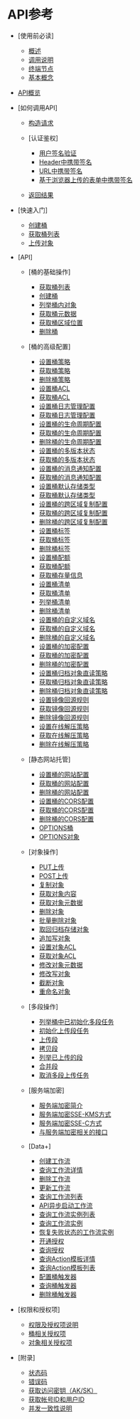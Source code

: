 # API参考

-   [使用前必读]
    -   [概述](概述.md)
    -   [调用说明](调用说明.md)
    -   [终端节点](终端节点.md)
    -   [基本概念](基本概念.md)

-   [API概览](API概览.md)
-   [如何调用API]
    -   [构造请求](构造请求.md)
    -   [认证鉴权]
        -   [用户签名验证](用户签名验证.md)
        -   [Header中携带签名](Header中携带签名.md)
        -   [URL中携带签名](URL中携带签名.md)
        -   [基于浏览器上传的表单中携带签名](基于浏览器上传的表单中携带签名.md)

    -   [返回结果](返回结果.md)

-   [快速入门]
    -   [创建桶](创建桶示例代码.md)
    -   [获取桶列表](获取桶列表示例代码.md)
    -   [上传对象](上传对象示例代码.md)

-   [API]
    -   [桶的基础操作]
        -   [获取桶列表](获取桶列表.md)
        -   [创建桶](创建桶.md)
        -   [列举桶内对象](列举桶内对象.md)
        -   [获取桶元数据](获取桶元数据.md)
        -   [获取桶区域位置](获取桶区域位置.md)
        -   [删除桶](删除桶.md)

    -   [桶的高级配置]
        -   [设置桶策略](设置桶策略.md)
        -   [获取桶策略](获取桶策略.md)
        -   [删除桶策略](删除桶策略.md)
        -   [设置桶ACL](设置桶ACL.md)
        -   [获取桶ACL](获取桶ACL.md)
        -   [设置桶日志管理配置](设置桶日志管理配置.md)
        -   [获取桶日志管理配置](获取桶日志管理配置.md)
        -   [设置桶的生命周期配置](设置桶的生命周期配置.md)
        -   [获取桶的生命周期配置](获取桶的生命周期配置.md)
        -   [删除桶的生命周期配置](删除桶的生命周期配置.md)
        -   [设置桶的多版本状态](设置桶的多版本状态.md)
        -   [获取桶的多版本状态](获取桶的多版本状态.md)
        -   [设置桶的消息通知配置](设置桶的消息通知配置.md)
        -   [获取桶的消息通知配置](获取桶的消息通知配置.md)
        -   [设置桶默认存储类型](设置桶默认存储类型.md)
        -   [获取桶默认存储类型](获取桶默认存储类型.md)
        -   [设置桶的跨区域复制配置](设置桶的跨区域复制配置.md)
        -   [获取桶的跨区域复制配置](获取桶的跨区域复制配置.md)
        -   [删除桶的跨区域复制配置](删除桶的跨区域复制配置.md)
        -   [设置桶标签](设置桶标签.md)
        -   [获取桶标签](获取桶标签.md)
        -   [删除桶标签](删除桶标签.md)
        -   [设置桶配额](设置桶配额.md)
        -   [获取桶配额](获取桶配额.md)
        -   [获取桶存量信息](获取桶存量信息.md)
        -   [设置桶清单](设置桶清单.md)
        -   [获取桶清单](获取桶清单.md)
        -   [列举桶清单](列举桶清单.md)
        -   [删除桶清单](删除桶清单.md)
        -   [设置桶的自定义域名](设置桶的自定义域名.md)
        -   [获取桶的自定义域名](获取桶的自定义域名.md)
        -   [删除桶的自定义域名](删除桶的自定义域名.md)
        -   [设置桶的加密配置](设置桶的加密配置.md)
        -   [获取桶的加密配置](获取桶的加密配置.md)
        -   [删除桶的加密配置](删除桶的加密配置.md)
        -   [设置桶归档对象直读策略](设置桶归档对象直读策略.md)
        -   [获取桶归档对象直读策略](获取桶归档对象直读策略.md)
        -   [删除桶归档对象直读策略](删除桶归档对象直读策略.md)
        -   [设置镜像回源规则](设置镜像回源规则.md)
        -   [获取镜像回源规则](获取镜像回源规则.md)
        -   [删除镜像回源规则](删除镜像回源规则.md)
        -   [设置在线解压策略](设置在线解压策略.md)
        -   [获取在线解压策略](获取在线解压策略.md)
        -   [删除在线解压策略](删除在线解压策略.md)

    -   [静态网站托管]
        -   [设置桶的网站配置](设置桶的网站配置.md)
        -   [获取桶的网站配置](获取桶的网站配置.md)
        -   [删除桶的网站配置](删除桶的网站配置.md)
        -   [设置桶的CORS配置](设置桶的CORS配置.md)
        -   [获取桶的CORS配置](获取桶的CORS配置.md)
        -   [删除桶的CORS配置](删除桶的CORS配置.md)
        -   [OPTIONS桶](OPTIONS桶.md)
        -   [OPTIONS对象](OPTIONS对象.md)

    -   [对象操作]
        -   [PUT上传](PUT上传.md)
        -   [POST上传](POST上传.md)
        -   [复制对象](复制对象.md)
        -   [获取对象内容](获取对象内容.md)
        -   [获取对象元数据](获取对象元数据.md)
        -   [删除对象](删除对象.md)
        -   [批量删除对象](批量删除对象.md)
        -   [取回归档存储对象](取回归档存储对象.md)
        -   [追加写对象](追加写对象.md)
        -   [设置对象ACL](设置对象ACL.md)
        -   [获取对象ACL](获取对象ACL.md)
        -   [修改对象元数据](修改对象元数据.md)
        -   [修改写对象](修改写对象.md)
        -   [截断对象](截断对象.md)
        -   [重命名对象](重命名对象.md)

    -   [多段操作]
        -   [列举桶中已初始化多段任务](列举桶中已初始化多段任务.md)
        -   [初始化上传段任务](初始化上传段任务.md)
        -   [上传段](上传段.md)
        -   [拷贝段](拷贝段.md)
        -   [列举已上传的段](列举已上传的段.md)
        -   [合并段](合并段.md)
        -   [取消多段上传任务](取消多段上传任务.md)

    -   [服务端加密]
        -   [服务端加密简介](服务端加密简介.md)
        -   [服务端加密SSE-KMS方式](服务端加密SSE-KMS方式.md)
        -   [服务端加密SSE-C方式](服务端加密SSE-C方式.md)
        -   [与服务端加密相关的接口](与服务端加密相关的接口.md)

    -   [Data+]
        -   [创建工作流](创建工作流.md)
        -   [查询工作流详情](查询工作流详情.md)
        -   [删除工作流](删除工作流.md)
        -   [更新工作流](更新工作流.md)
        -   [查询工作流列表](查询工作流列表.md)
        -   [API异步启动工作流](API异步启动工作流.md)
        -   [查询工作流实例列表](查询工作流实例列表.md)
        -   [查询工作流实例](查询工作流实例.md)
        -   [恢复失败状态的工作流实例](恢复失败状态的工作流实例.md)
        -   [开通授权](开通授权.md)
        -   [查询授权](查询授权.md)
        -   [查询Action模板详情](查询Action模板详情.md)
        -   [查询Action模板列表](查询Action模板列表.md)
        -   [配置桶触发器](配置桶触发器.md)
        -   [查询桶触发器](查询桶触发器.md)
        -   [删除桶触发器](删除桶触发器.md)

-   [权限和授权项]
    -   [权限及授权项说明](权限及授权项说明.md)
    -   [桶相关授权项](桶相关授权项.md)
    -   [对象相关授权项](对象相关授权项.md)

-   [附录]
    -   [状态码](状态码.md)
    -   [错误码](错误码.md)
    -   [获取访问密钥（AK/SK）](获取访问密钥（AK-SK）.md)
    -   [获取帐号ID和用户ID](获取帐号ID和用户ID.md)
    -   [并发一致性说明](并发一致性说明.md)

